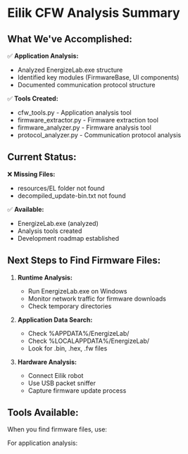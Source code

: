 # Eilik CFW Analysis Summary

## What We've Accomplished:

✅ **Application Analysis:**
- Analyzed EnergizeLab.exe structure
- Identified key modules (FirmwareBase, UI components)
- Documented communication protocol structure

✅ **Tools Created:**
- cfw_tools.py - Application analysis tool
- firmware_extractor.py - Firmware extraction tool
- firmware_analyzer.py - Firmware analysis tool
- protocol_analyzer.py - Communication protocol analysis

## Current Status:

❌ **Missing Files:**
- resources/EL folder not found
- decompiled_update-bin.txt not found

✅ **Available:**
- EnergizeLab.exe (analyzed)
- Analysis tools created
- Development roadmap established

## Next Steps to Find Firmware Files:

1. **Runtime Analysis:**
   - Run EnergizeLab.exe on Windows
   - Monitor network traffic for firmware downloads
   - Check temporary directories

2. **Application Data Search:**
   - Check %APPDATA%/EnergizeLab/
   - Check %LOCALAPPDATA%/EnergizeLab/
   - Look for .bin, .hex, .fw files

3. **Hardware Analysis:**
   - Connect Eilik robot
   - Use USB packet sniffer
   - Capture firmware update process

## Tools Available:

When you find firmware files, use:


For application analysis:


